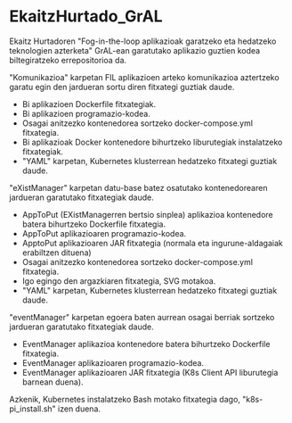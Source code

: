 # EkaitzHurtado_GrAL

Ekaitz Hurtadoren "Fog-in-the-loop aplikazioak garatzeko eta hedatzeko teknologien azterketa" GrAL-ean garatutako aplikazio guztien kodea biltegiratzeko errepositorioa da.

"Komunikazioa" karpetan FIL aplikazioen arteko komunikazioa aztertzeko garatu egin den jardueran sortu diren fitxategi guztiak daude.

  - Bi aplikazioen Dockerfile fitxategiak.
  - Bi aplikazioen programazio-kodea.
  - Osagai anitzezko kontenedorea sortzeko docker-compose.yml fitxategia.
  - Bi aplikazioak Docker kontenedore bihurtzeko liburutegiak instalatzeko fitxategiak.
  - "YAML" karpetan, Kubernetes klusterrean hedatzeko fitxategi guztiak daude.
  
"eXistManager" karpetan datu-base batez osatutako kontenedorearen jardueran garatutako fitxategiak daude.

  - AppToPut (EXistManagerren bertsio sinplea) aplikazioa kontenedore batera bihurtzeko Dockerfile fitxategia.
  - AppToPut aplikazioaren programazio-kodea.
  - ApptoPut aplikazioaren JAR fitxategia (normala eta ingurune-aldagaiak erabiltzen dituena)
  - Osagai anitzezko kontenedorea sortzeko docker-compose.yml fitxategia.
  - Igo egingo den argazkiaren fitxategia, SVG motakoa.
  - "YAML" karpetan, Kubernetes klusterrean hedatzeko fitxategi guztiak daude.
  
"eventManager" karpetan egoera baten aurrean osagai berriak sortzeko jardueran garatutako fitxategiak daude.

  - EventManager aplikazioa kontenedore batera bihurtzeko Dockerfile fitxategia.
  - EventManager aplikazioaren programazio-kodea.
  - EventManager aplikazioaren JAR fitxategia (K8s Client API liburutegia barnean duena).
  
Azkenik, Kubernetes instalatzeko Bash motako fitxategia dago, "k8s-pi_install.sh" izen duena.
